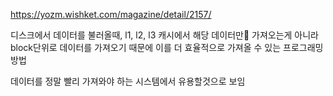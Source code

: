 https://yozm.wishket.com/magazine/detail/2157/

디스크에서 데이터를 불러올때, l1, l2, l3 캐시에서 해당 데이터만 가져오는게 아니라 block단위로 데이터를 가져오기 때문에 이를 더 효율적으로 가져올 수 있는 프로그래밍 방법

데이터를 정말 빨리 가져와야 하는 시스템에서 유용할것으로 보임